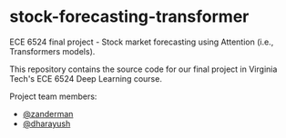# stock-forecasting-transformer
ECE 6524 final project - Stock market forecasting using Attention (i.e., Transformers models).

This repository contains the source code for our final project in Virginia Tech's ECE 6524 Deep Learning course.

Project team members:
- [@zanderman](https://github.com/zanderman)
- [@dharayush](https://github.com/dharayush)
